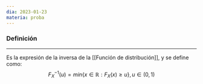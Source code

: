 ```yaml
---
dia: 2023-01-23
materia: proba
---
```

### Definición
---
Es la expresión de la inversa de la [[Función de distribución]], y se define como:
$$ F_X^{-1}(u) = min\{ x \in \mathbb{R} : F_X(x) \geq  u \}, u \in (0, 1) $$